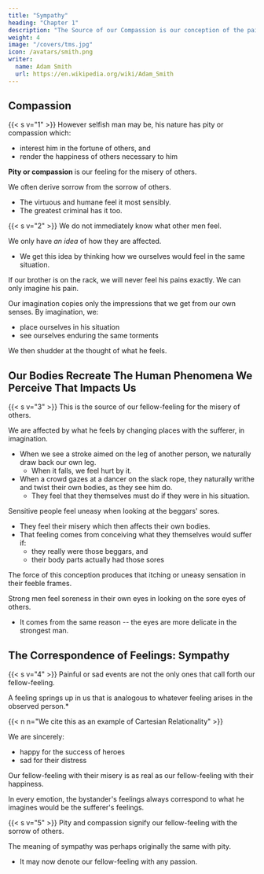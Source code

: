 ```yaml
---
title: "Sympathy"
heading: "Chapter 1"
description: "The Source of our Compassion is our conception of the pain of others"
weight: 4
image: "/covers/tms.jpg"
icon: /avatars/smith.png
writer:
  name: Adam Smith
  url: https://en.wikipedia.org/wiki/Adam_Smith
---
```



## Compassion

{{< s v="1" >}} However selfish man may be, his nature has pity or compassion which:
- interest him in the fortune of others, and
- render the happiness of others necessary to him
<!-- , even if he only gets the pleasure of seeing that happiness -->

**Pity or compassion** is our feeling for the misery of others. 

We often derive sorrow from the sorrow of others. 
- The virtuous and humane feel it most sensibly. 
- The greatest criminal has it too.


{{< s v="2" >}} We do not immediately know what other men feel. 

We only have *an idea* of how they are affected.
- We get this idea by thinking how we ourselves would feel in the same situation.

If our brother is on the rack, we will never feel his pains exactly. We can only imagine his pain. 

 <!-- as our senses are limited to ourselves. Only by our imagination can we imagine his sensations. -->

Our imagination copies only the impressions that we get from our own senses. By imagination, we: 
- place ourselves in his situation
- see ourselves enduring the same torments

<!-- - we enter into his body,
- we become the same person with him,
- we form some idea of his sensations,
- we even feel something similar, though weaker. -->

<!-- His agonies affect us when we bring them to ourselves and made our own.  -->
We then shudder at the thought of what he feels.


<!-- Pain or distress excites the most excessive sorrow. 
- To imagine pain or distress excites sorrow proportional to the intensity of the pain or distress imagined. -->


## Our Bodies Recreate The Human Phenomena We Perceive That Impacts Us

<!-- The Source of our Compassion is our conception of the pain of others -->

{{< s v="3" >}} This is the source of our fellow-feeling for the misery of others. 

We are affected by what he feels by changing places with the sufferer, in imagination.
- When we see a stroke aimed on the leg of another person, we naturally draw back our own leg.
  - When it falls, we feel hurt by it.
- When a crowd gazes at a dancer on the slack rope, they naturally writhe and twist their own bodies, as they see him do.
  - They feel that they themselves must do if they were in his situation.

Sensitive people feel uneasy when looking at the beggars' sores.
- They feel their misery which then affects their own bodies.
- That feeling comes from conceiving what they themselves would suffer if: 
  - they really were those beggars, and
  - their body parts actually had those sores

The force of this conception produces that itching or uneasy sensation in their feeble frames.

Strong men feel soreness in their own eyes in looking on the sore eyes of others.
- It comes from the same reason -- the eyes are more delicate in the strongest man.


## The Correspondence of Feelings: Sympathy

<!-- Fellow-feeling, as sympathy, drives this conception into Compassion -->

{{< s v="4" >}} Painful or sad events are not the only ones that call forth our fellow-feeling.

A feeling springs up in us that is analogous to whatever feeling arises in the observed person.*

{{< n n="We cite this as an example of Cartesian Relationality" >}}

We are sincerely:
- happy for the success of heroes
- sad for their distress

Our fellow-feeling with their misery is as real as our fellow-feeling with their happiness.

<!--         We enter into their gratitude towards their faithful friends.
        We heartily resent those traitors who injured, abandoned, or deceived them. -->

In every emotion, the bystander's feelings always correspond to what he imagines would be the sufferer's feelings.


{{< s v="5" >}} Pity and compassion signify our fellow-feeling with the sorrow of others.

The meaning of sympathy was perhaps originally the same with pity.
- It may now denote our fellow-feeling with any passion.
